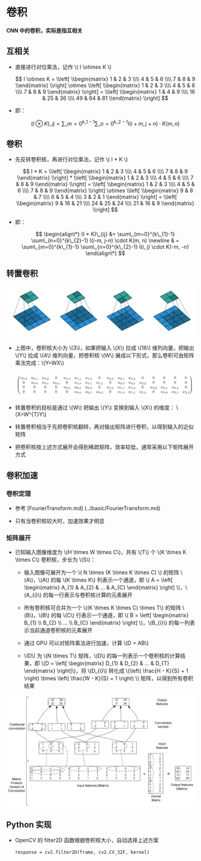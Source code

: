<script type="text/javascript" src="http://cdn.mathjax.org/mathjax/latest/MathJax.js?config=default"></script>

# 卷积

#### CNN 中的卷积，实际是指互相关

## 互相关

- 直接进行对位乘法，记作 \\( I \otimes K \\)

	$$ I \otimes K = \\left[ \\begin{matrix} 1 & 2 & 3 \\\\ 4 & 5 & 6 \\\\ 7 & 8 & 9 \\end{matrix} \\right] \otimes \\left[ \\begin{matrix} 1 & 2 & 3 \\\\ 4 & 5 & 6 \\\\ 7 & 8 & 9 \\end{matrix} \\right] = \\left[ \\begin{matrix} 1 & 4 & 9 \\\\ 16 & 25 & 36 \\\\ 49 & 64 & 81 \\end{matrix} \\right] $$

- 即：

	$$ (I \otimes K)\_{ij} = \sum\_{m=0}^{k\_{1}-1} \sum\_{n=0}^{k\_{2}-1} I(i+m, j+n) \cdot K(m, n) $$

## 卷积

- 先反转卷积核，再进行对位乘法，记作 \\( I * K \\)

	$$ I * K = \\left[ \\begin{matrix} 1 & 2 & 3 \\\\ 4 & 5 & 6 \\\\ 7 & 8 & 9 \\end{matrix} \\right] * \\left[ \\begin{matrix} 1 & 2 & 3 \\\\ 4 & 5 & 6 \\\\ 7 & 8 & 9 \\end{matrix} \\right] = \\left[ \\begin{matrix} 1 & 2 & 3 \\\\ 4 & 5 & 6 \\\\ 7 & 8 & 9 \\end{matrix} \\right] \otimes \\left[ \\begin{matrix} 9 & 8 & 7 \\\\ 6 & 5 & 4 \\\\ 3 & 2 & 1 \\end{matrix} \\right] = \\left[ \\begin{matrix} 9 & 16 & 21 \\\\ 24 & 25 & 24 \\\\ 21 & 16 & 9 \\end{matrix} \\right] $$

- 即：

	$$
	\begin{align\*}
	(I * K)\_{ij} &= \sum\_{m=0}^{k\_{1}-1} \sum\_{n=0}^{k\_{2}-1} I(i-m, j-n) \cdot K(m, n) \newline
	& = \sum\_{m=0}^{k\_{1}-1} \sum\_{n=0}^{k\_{2}-1} I(i, j) \cdot K(-m, -n) 
	\end{align\*}
	$$

## 转置卷积

![img](images/conv.png)

- 上图中，卷积核大小为 \\(3\\)，如果把输入 \\(X\\) 拉成 \\(16\\) 维列向量，把输出 \\(Y\\) 拉成 \\(4\\) 维列向量，把卷积核 \\(W\\) 展成以下形式，那么卷积可由矩阵乘法完成：\\(Y=WX\\)

	![img](images/conv_weight.png)

- 转置卷积的目标是通过 \\(W\\) 把输出 \\(Y\\) 变换到输入 \\(X\\) 的维度： \\(X=W^{T}Y\\)

- 转置卷积相当于先把卷积核翻转，再对输出矩阵进行卷积，以得到输入的近似矩阵

- 把卷积核按上述方式展开会得到稀疏矩阵，效率较低，通常采用以下矩阵展开方式

## 卷积加速

### 卷积定理

- 参考 [FourierTransform.md] (../basic/FourierTransform.md)

- 只有当卷积核较大时，加速效果才明显

### 矩阵展开

- 已知输入图像维度为 \\(H \times W \times C\\)，共有 \\(T\\) 个 \\(K \times K \times C\\) 卷积核，步长为 \\(S\\)：

	- 输入图像可展开为一个 \\( N \times (K \times K \times C) \\) 的矩阵 \\(A\\)，\\(A\\) 的每 \\(K \times K\\) 列表示一个通道，即 \\( A = \\left[ \\begin{matrix} A\_{1} & A\_{2} & ... & A\_{C} \\end{matrix} \\right] \\)，\\(A\_{i}\\) 的每一行表示与卷积核计算的元素展开

	- 所有卷积核可合并为一个 \\((K \times K \times C) \times T\\) 的矩阵 \\(B\\)，\\(B\\) 的每 \\(C\\) 行表示一个通道，即 \\( B = \\left[ \\begin{matrix} B\_{1} \\\\ B\_{2} \\\\ ... \\\\ B\_{C} \\end{matrix} \\right] \\)，\\(B\_{i}\\) 的每一列表示当前通道卷积核的元素展开

	- 通过 GPU 可以对矩阵乘法进行加速，计算 \\(D = AB\\)

	- \\(D\\) 为 \\(N \times T\\) 矩阵，\\(D\\) 的每一列表示一个卷积核的计算结果，即 \\(D = \\left[ \\begin{matrix} D\_{1} & D\_{2} & ... & D\_{T} \\end{matrix} \\right]\\)，将 \\(D\_{i}\\) 转化成 \\(\left( \frac{H - K}{S} + 1 \right) \times \left( \frac{W - K}{S} + 1 \right) \\) 矩阵，以得到所有卷积结果
	
![image](images/conv_acceleration.png)

## Python 实现

- OpenCV 的 filter2D 函数根据卷积核大小，自动选择上述方案

	```
	response = cv2.filter2D(frame, cv2.CV_32F, kernel)
	```